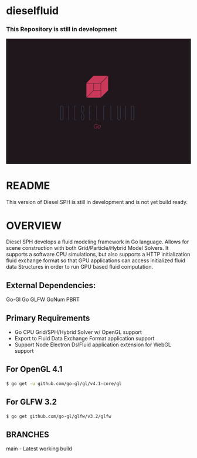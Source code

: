 # dieselfluid

### This Repository is still in development

![DieselFluid Go Logo](logo.png?raw=true "DieselFluid Go")


# README

This version of Diesel SPH is still in development and is not yet build ready.

# OVERVIEW

Diesel SPH develops a fluid modeling framework in Go language. Allows for scene construction with both Grid/Particle/Hybrid Model Solvers. It supports a software CPU simulations, but also supports a HTTP initialization fluid exchange format so that GPU applications can access initialized fluid data Structures
in order to run GPU based fluid computation.

## External Dependencies:
Go-Gl
Go GLFW
GoNum
PBRT

## Primary Requirements
- Go CPU Grid/SPH/Hybrid Solver w/ OpenGL support
- Export to Fluid Data Exchange Format application support
- Support Node Electron DslFluid application extension for WebGL support

##  For OpenGL 4.1
```bash
$ go get -u github.com/go-gl/gl/v4.1-core/gl
```

##  For GLFW 3.2
```bash
$ go get github.com/go-gl/glfw/v3.2/glfw
```

## BRANCHES

main - Latest working build
